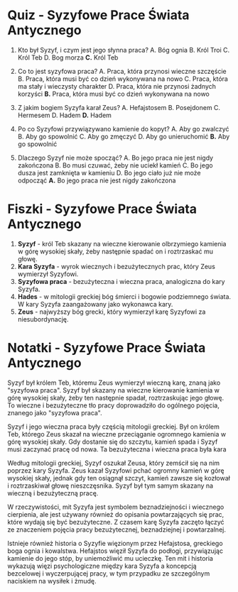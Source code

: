  # Quiz - Syzyfowe Prace Świata Antycznego

1. Kto był Syzyf, i czym jest jego słynna praca?
   A. Bóg ognia
   B. Król Troi
   C. Król Teb
   D. Bog morza
   **C.** Król Teb

2. Co to jest syzyfowa praca?
   A. Praca, która przynosi wieczne szczęście
   B. Praca, która musi być co dzień wykonywana na nowo
   C. Praca, która ma stały i wieczysty charakter
   D. Praca, która nie przynosi żadnych korzyści
   **B.** Praca, która musi być co dzień wykonywana na nowo

3. Z jakim bogiem Syzyfa karał Zeus?
   A. Hefajstosem
   B. Posejdonem
   C. Hermesem
   D. Hadem
   **D.** Hadem

4. Po co Syzyfowi przywiązywano kamienie do kopyt?
   A. Aby go zwalczyć
   B. Aby go spowolnić
   C. Aby go zmęczyć
   D. Aby go unieruchomić
   **B.** Aby go spowolnić

5. Dlaczego Syzyf nie może spocząć?
   A. Bo jego praca nie jest nigdy zakończona
   B. Bo musi czuwać, żeby nie uciekł kamień
   C. Bo jego dusza jest zamknięta w kamieniu
   D. Bo jego ciało już nie może odpocząć
   **A.** Bo jego praca nie jest nigdy zakończona

# Fiszki - Syzyfowe Prace Świata Antycznego

1. **Syzyf** - król Teb skazany na wieczne kierowanie olbrzymiego kamienia w górę wysokiej skały, żeby następnie spadać on i roztrzaskać mu głowę.
2. **Kara Syzyfa** - wyrok wiecznych i bezużytecznych prac, który Zeus wymierzył Syzyfowi.
3. **Syzyfowa praca** - bezużyteczna i wieczna praca, analogiczna do kary Syzyfa.
4. **Hades** - w mitologii greckiej bóg śmierci i bogowie podziemnego świata. W kary Syzyfa zaangażowany jako wykonawca kary.
5. **Zeus** - najwyższy bóg grecki, który wymierzył karę Syzyfowi za niesubordynację.

# Notatki - Syzyfowe Prace Świata Antycznego

Syzyf był królem Teb, któremu Zeus wymierzył wieczną karę, znaną jako "syzyfowa praca". Syzyf był skazany na wieczne kierowanie kamienia w górę wysokiej skały, żeby ten następnie spadał, roztrzaskując jego głowę. To wieczne i bezużyteczne tło pracy doprowadziło do ogólnego pojęcia, znanego jako "syzyfowa praca".

Syzyf i jego wieczna praca były częścią mitologii greckiej. Był on królem Teb, którego Zeus skazał na wieczne przeciąganie ogromnego kamienia w górę wysokiej skały. Gdy dostanie się do szczytu, kamień spada i Syzyf musi zaczynać pracę od nowa. Ta bezużyteczna i wieczna praca była kara

Według mitologii greckiej, Syzyf oszukał Zeusa, który zemścił się na nim poprzez kary Syzyfa. Zeus kazał Syzyfowi pchać ogromny kamień w górę wysokiej skały, jednak gdy ten osiągnął szczyt, kamień zawsze się kozłował i roztrzaskiwał głowę nieszczęsnika. Syzyf był tym samym skazany na wieczną i bezużyteczną pracę.

W rzeczywistości, mit Syzyfa jest symbolem beznadziejności i wiecznego cierpienia, ale jest używany również do opisania powtarzających się prac, które wydają się być bezużyteczne. Z czasem karę Syzyfa zaczęto łączyć ze znaczeniem pojęcia pracy bezużytecznej, beznadziejnej i powtarzalnej.

Istnieje również historia o Syzyfie więzionym przez Hefajstosa, greckiego boga ognia i kowalstwa. Hefajstos więził Syzyfa do podłogi, przywiązując kamienie do jego stóp, by uniemożliwić mu ucieczkę. Ten mit i historia wykazują więzi psychologiczne między kara Syzyfa a koncepcją bezcelowej i wyczerpującej pracy, w tym przypadku ze szczególnym naciskiem na wysiłek i żmudę.